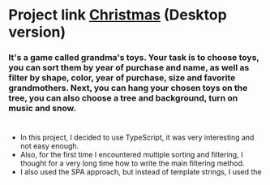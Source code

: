 # Project link [Christmas](https://lissaghu-christmas.netlify.app/) (Desktop version)

### It's a game called grandma's toys. Your task is to choose toys, you can sort them by year of purchase and name, as well as filter by shape, color, year of purchase, size and favorite grandmothers. Next, you can hang your chosen toys on the tree, you can also choose a tree and background, turn on music and snow.
#
- In this project, I decided to use TypeScript, it was very interesting and not easy enough. 
- Also, for the first time I encountered multiple sorting and filtering, I thought for a very long time how to write the main filtering method.
- I also used the SPA approach, but instead of template strings, I used the <template> HTML tag because the code in this case is more readable than template strings - ``. 
- First time working with Drag and Drop API.
#
***Used technologies:***
- TypeScript (using Classes and Local Storage)
- SCSS/SASS
- Webpack
- ESLint
- Prettier 
